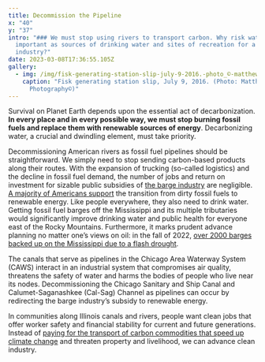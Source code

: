 ```yaml
---
title: Decommission the Pipeline
x: "40"
y: "37"
intro: "### We must stop using rivers to transport carbon. Why risk waters so
  important as sources of drinking water and sites of recreation for a dead
  industry?"
date: 2023-03-08T17:36:55.105Z
gallery:
  - img: /img/fisk-generating-station-slip-july-9-2016.-photo_©-matthew-kaplan-photography-.jpg
    caption: "Fisk generating station slip, July 9, 2016. (Photo: Matthew Kaplan
      Photography©)"
---
```

Survival on Planet Earth depends upon the essential act of decarbonization. **In every place and in every possible way, we must stop burning fossil fuels and replace them with renewable sources of energy**. Decarbonizing water, a crucial and dwindling element, must take priority.

Decommissioning American rivers as fossil fuel pipelines should be straightforward. We simply need to stop sending carbon-based products along their routes. With the expansion of trucking (so-called logistics) and the decline in fossil fuel demand, the number of jobs and return on investment for sizable public subsidies of [the barge industry](https://thebackwardriver.org/?time=past&story=Billions+for+Barges) are negligible. [A majority of Americans support](https://news.gallup.com/poll/248006/americans-support-reducing-fossil-fuel.aspx) the transition from dirty fossil fuels to renewable energy. Like people everywhere, they also need to drink water. Getting fossil fuel barges off the Mississippi and its multiple tributaries would significantly improve drinking water and public health for everyone east of the Rocky Mountains. Furthermore, it marks prudent advance planning no matter one’s views on oil: in the fall of 2022, [over 2000 barges backed up on the Mississippi due to a flash drought](https://theconversation.com/record-low-water-levels-on-the-mississippi-river-in-2022-show-how-climate-change-is-altering-large-rivers-193920#:~:text=Stream%20flow%20in%20the%20lower,20%2C%202022%2C%20at%20Memphis.).

The canals that serve as pipelines in the Chicago Area Waterway System (CAWS) interact in an industrial system that compromises air quality, threatens the safety of water and harms the bodies of people who live near its nodes. Decommissioning the Chicago Sanitary and Ship Canal and Calumet-Saganashkee (Cal-Sag) Channel as pipelines can occur by redirecting the barge industry’s subsidy to renewable energy.

In communities along Illinois canals and rivers, people want clean jobs that offer worker safety and financial stability for current and future generations. Instead of [paying for the transport of carbon commodities that speed up climate change](https://thebackwardriver.org/?time=past&story=Billions+for+Barges) and threaten property and livelihood, we can advance clean industry.